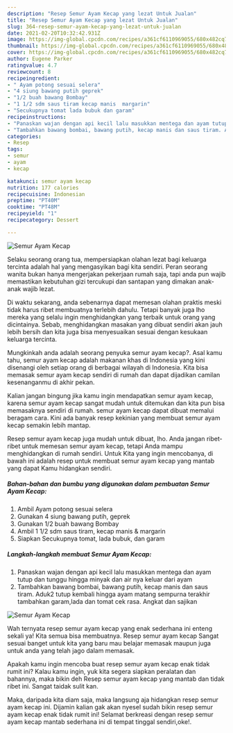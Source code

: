 ```yaml
---
description: "Resep Semur Ayam Kecap yang lezat Untuk Jualan"
title: "Resep Semur Ayam Kecap yang lezat Untuk Jualan"
slug: 364-resep-semur-ayam-kecap-yang-lezat-untuk-jualan
date: 2021-02-20T10:32:42.931Z
image: https://img-global.cpcdn.com/recipes/a361cf6110969055/680x482cq70/semur-ayam-kecap-foto-resep-utama.jpg
thumbnail: https://img-global.cpcdn.com/recipes/a361cf6110969055/680x482cq70/semur-ayam-kecap-foto-resep-utama.jpg
cover: https://img-global.cpcdn.com/recipes/a361cf6110969055/680x482cq70/semur-ayam-kecap-foto-resep-utama.jpg
author: Eugene Parker
ratingvalue: 4.7
reviewcount: 8
recipeingredient:
- " Ayam potong sesuai selera"
- "4 siung bawang putih geprek"
- "1/2 buah bawang Bombay"
- "1 1/2 sdm saus tiram kecap manis  margarin"
- "Secukupnya tomat lada bubuk dan garam"
recipeinstructions:
- "Panaskan wajan dengan api kecil lalu masukkan mentega dan ayam tutup dan tunggu hingga minyak dan air nya keluar dari ayam"
- "Tambahkan bawang bombai, bawang putih, kecap manis dan saus tiram. Aduk2 tutup kembali hingga ayam matang sempurna terakhir tambahkan garam,lada dan tomat cek rasa. Angkat dan sajikan"
categories:
- Resep
tags:
- semur
- ayam
- kecap

katakunci: semur ayam kecap 
nutrition: 177 calories
recipecuisine: Indonesian
preptime: "PT40M"
cooktime: "PT48M"
recipeyield: "1"
recipecategory: Dessert

---
```



![Semur Ayam Kecap](https://img-global.cpcdn.com/recipes/a361cf6110969055/680x482cq70/semur-ayam-kecap-foto-resep-utama.jpg)

Selaku seorang orang tua, mempersiapkan olahan lezat bagi keluarga tercinta adalah hal yang mengasyikan bagi kita sendiri. Peran seorang  wanita bukan hanya mengerjakan pekerjaan rumah saja, tapi anda pun wajib memastikan kebutuhan gizi tercukupi dan santapan yang dimakan anak-anak wajib lezat.

Di waktu  sekarang, anda sebenarnya dapat memesan olahan praktis meski tidak harus ribet membuatnya terlebih dahulu. Tetapi banyak juga lho mereka yang selalu ingin menghidangkan yang terbaik untuk orang yang dicintainya. Sebab, menghidangkan masakan yang dibuat sendiri akan jauh lebih bersih dan kita juga bisa menyesuaikan sesuai dengan kesukaan keluarga tercinta. 



Mungkinkah anda adalah seorang penyuka semur ayam kecap?. Asal kamu tahu, semur ayam kecap adalah makanan khas di Indonesia yang kini disenangi oleh setiap orang di berbagai wilayah di Indonesia. Kita bisa memasak semur ayam kecap sendiri di rumah dan dapat dijadikan camilan kesenanganmu di akhir pekan.

Kalian jangan bingung jika kamu ingin mendapatkan semur ayam kecap, karena semur ayam kecap sangat mudah untuk ditemukan dan kita pun bisa memasaknya sendiri di rumah. semur ayam kecap dapat dibuat memalui beragam cara. Kini ada banyak resep kekinian yang membuat semur ayam kecap semakin lebih mantap.

Resep semur ayam kecap juga mudah untuk dibuat, lho. Anda jangan ribet-ribet untuk memesan semur ayam kecap, tetapi Anda mampu menghidangkan di rumah sendiri. Untuk Kita yang ingin mencobanya, di bawah ini adalah resep untuk membuat semur ayam kecap yang mantab yang dapat Kamu hidangkan sendiri.

<!--inarticleads1-->

##### Bahan-bahan dan bumbu yang digunakan dalam pembuatan Semur Ayam Kecap:

1. Ambil  Ayam potong sesuai selera
1. Gunakan 4 siung bawang putih, geprek
1. Gunakan 1/2 buah bawang Bombay
1. Ambil 1 1/2 sdm saus tiram, kecap manis &amp; margarin
1. Siapkan Secukupnya tomat, lada bubuk, dan garam




<!--inarticleads2-->

##### Langkah-langkah membuat Semur Ayam Kecap:

1. Panaskan wajan dengan api kecil lalu masukkan mentega dan ayam tutup dan tunggu hingga minyak dan air nya keluar dari ayam
1. Tambahkan bawang bombai, bawang putih, kecap manis dan saus tiram. Aduk2 tutup kembali hingga ayam matang sempurna terakhir tambahkan garam,lada dan tomat cek rasa. Angkat dan sajikan
<img src="https://img-global.cpcdn.com/steps/88f07eb09cbd3f3b/160x128cq70/semur-ayam-kecap-langkah-memasak-2-foto.jpg" alt="Semur Ayam Kecap">



Wah ternyata resep semur ayam kecap yang enak sederhana ini enteng sekali ya! Kita semua bisa membuatnya. Resep semur ayam kecap Sangat sesuai banget untuk kita yang baru mau belajar memasak maupun juga untuk anda yang telah jago dalam memasak.

Apakah kamu ingin mencoba buat resep semur ayam kecap enak tidak rumit ini? Kalau kamu ingin, yuk kita segera siapkan peralatan dan bahannya, maka bikin deh Resep semur ayam kecap yang mantab dan tidak ribet ini. Sangat taidak sulit kan. 

Maka, daripada kita diam saja, maka langsung aja hidangkan resep semur ayam kecap ini. Dijamin kalian gak akan nyesel sudah bikin resep semur ayam kecap enak tidak rumit ini! Selamat berkreasi dengan resep semur ayam kecap mantab sederhana ini di tempat tinggal sendiri,oke!.

